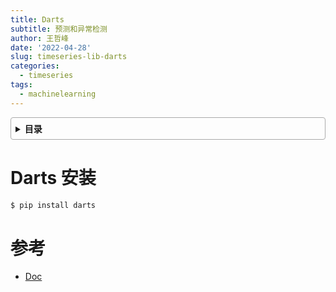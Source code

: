 ```yaml
---
title: Darts
subtitle: 预测和异常检测
author: 王哲峰
date: '2022-04-28'
slug: timeseries-lib-darts
categories:
  - timeseries
tags:
  - machinelearning
---
```


<style>
details {
    border: 1px solid #aaa;
    border-radius: 4px;
    padding: .5em .5em 0;
}
summary {
    font-weight: bold;
    margin: -.5em -.5em 0;
    padding: .5em;
}
details[open] {
    padding: .5em;
}
details[open] summary {
    border-bottom: 1px solid #aaa;
    margin-bottom: .5em;
}
</style>

<details><summary>目录</summary><p>

- [Darts 安装](#darts-安装)
- [参考](#参考)
</p></details><p></p>

# Darts 安装

```bash
$ pip install darts
```

# 参考

* [Doc](https://unit8co.github.io/darts/userguide.html)
